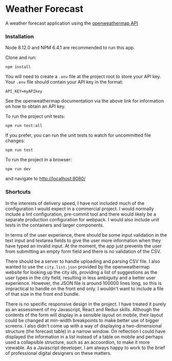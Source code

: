 # Weather Forecast
A weather forecast application using the [openweathermap API](https://openweathermap.org/)

### Installation
Node 8.12.0 and NPM 6.4.1 are recommended to run this app.

Clone and run:
```
npm install
```

You will need to create a `.env` file at the project root to store your API key. Your `.env` file should contain your API key in the format:
```
API_KEY=myAPIkey
```

See the openweathermap documentation via the above link for information on how to obtain an API key.

To run the project unit tests:
```
npm run test:all
```
If you prefer, you can run the unit tests to watch for uncommitted file changes:
```
npm run test
```
To run the project in a browser:
```
npm run dev
```
and navigate to [http://localhost:8080/](http://localhost:8080/)

### Shortcuts
In the interests of delivery speed, I have not included much of the configuration I would expect in a commercial project. I would normally include a lint configuration, pre-commit tool and there would likely be a separate production configuration for webpack. I would also include unit tests in the containers and larger components.

In terms of the user experience, there should be some input validation in the text input and textarea fields to give the user more information when they have typed an invalid input. At the moment, the app just prevents the user from submitting an empty form field and there is no validation of the CSV.

There should be a server to handle uploading and parsing CSV file. I also wanted to use the `city.list.json` provided by the openweathermap website for looking up the city ids, providing a list of suggestions as the user types in the city field, resulting in less ambiguity and a better user experience. However, the JSON file is around 100000 lines long, so this is impractical to handle on the front end only. I wouldn't want to include a file of that size in the front end bundle.

There is no specific responsive design in the project. I have treated it purely as an assessment of my Javascript, React and Redux skills. Although the contents of the form will display in a sensible layout on mobile, their layout could be changed at min-width breakpoints to make better use of bigger screens. I also didn't come up with a way of displaying a two-dimensional structure (the forecast table) in a narrow window. On reflection I could have displayed the information in a list instead of a table on mobile and perhaps used a collapsible structure, such as an accoordion, to make it more viewable. As a Javascript developer, I am always happy to work to the brief of professional digital designers on these matters.